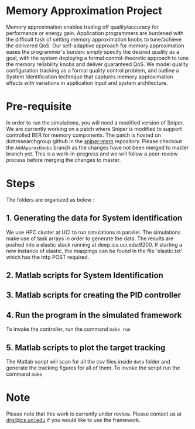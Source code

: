 # Memory Approximation Project

Memory approximation enables trading off quality/accuracy for performance or energy gain.
Application programmers are burdened with the difficult task of setting memory approximation knobs to tune/achieve the delivered QoS.
Our self-adaptive approach for memory approximation eases the programmer's burden:  simply specify the desired quality as a goal, with the system deploying a formal control-theoretic approach to tune the memory reliability knobs and deliver guaranteed QoS. 
We model quality configuration tracking as a formal quality control problem, and outline a System Identification technique that captures memory approximation effects with variations in application input and system architecture.

# Pre-requisite
In order to run the simulations, you will need a modified version of Sniper. We are currently working on a patch where Sniper is modified to support controlled BER for memory components. The patch is hosted on duttresearchgroup github in the [sniper-mem](https://github.com/duttresearchgroup/sniper-mem/tree/AddApproxKnobs) repository.
Please checkout the `AddApproxKnobs` branch as the changes have not been merged to master branch yet. This is a work-in-progress and we will follow a peer-review process before merging the changes to master.

# Steps
The folders are organized as below :

## 1. Generating the data for System Identification
We use HPC cluster at UCI to run simulations in parallel. The simulations make use of task arrays in order to generate the data. The results are pushed into a elastic stack running at deep.ics.uci.edu:9200. 
If starting a new instance of elastic, the mappings can be found in the file 'elastic.txt' which has the http POST required.

## 2. Matlab scripts for System Identification

## 3. Matlab scripts for creating the PID controller

## 4. Run the program in the simulated framework
To invoke the controller, run the command `make run`

## 5. Matlab scripts to plot the target tracking
The Matlab script will scan for all the csv files inside `data` folder and generate the tracking figures for all of them.
To invoke the script run the command `make`

# Note
Please note that this work is currently under review. Please contact us at drg@ics.uci.edu if you would like to use the framework.